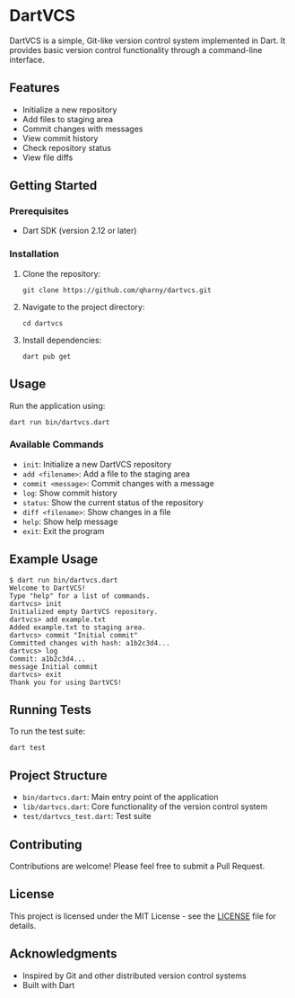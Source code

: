 # DartVCS

DartVCS is a simple, Git-like version control system implemented in Dart. It provides basic version control functionality through a command-line interface.

## Features

- Initialize a new repository
- Add files to staging area
- Commit changes with messages
- View commit history
- Check repository status
- View file diffs

## Getting Started

### Prerequisites

- Dart SDK (version 2.12 or later)

### Installation

1. Clone the repository:
   ```
   git clone https://github.com/qharny/dartvcs.git
   ```

2. Navigate to the project directory:
   ```
   cd dartvcs
   ```

3. Install dependencies:
   ```
   dart pub get
   ```

## Usage

Run the application using:

```
dart run bin/dartvcs.dart
```

### Available Commands

- `init`: Initialize a new DartVCS repository
- `add <filename>`: Add a file to the staging area
- `commit <message>`: Commit changes with a message
- `log`: Show commit history
- `status`: Show the current status of the repository
- `diff <filename>`: Show changes in a file
- `help`: Show help message
- `exit`: Exit the program

## Example Usage

```
$ dart run bin/dartvcs.dart
Welcome to DartVCS!
Type "help" for a list of commands.
dartvcs> init
Initialized empty DartVCS repository.
dartvcs> add example.txt
Added example.txt to staging area.
dartvcs> commit "Initial commit"
Committed changes with hash: a1b2c3d4...
dartvcs> log
Commit: a1b2c3d4...
message Initial commit
dartvcs> exit
Thank you for using DartVCS!
```

## Running Tests

To run the test suite:

```
dart test
```

## Project Structure

- `bin/dartvcs.dart`: Main entry point of the application
- `lib/dartvcs.dart`: Core functionality of the version control system
- `test/dartvcs_test.dart`: Test suite

## Contributing

Contributions are welcome! Please feel free to submit a Pull Request.

## License

This project is licensed under the MIT License - see the [LICENSE](https://github.com/Qharny/Contact_Form/edit/main/LICENSE) file for details.

## Acknowledgments

- Inspired by Git and other distributed version control systems
- Built with Dart